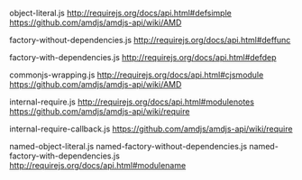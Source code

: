 object-literal.js
  http://requirejs.org/docs/api.html#defsimple
  https://github.com/amdjs/amdjs-api/wiki/AMD

factory-without-dependencies.js
  http://requirejs.org/docs/api.html#deffunc
  
factory-with-dependencies.js
  http://requirejs.org/docs/api.html#defdep
  
commonjs-wrapping.js
  http://requirejs.org/docs/api.html#cjsmodule
  https://github.com/amdjs/amdjs-api/wiki/AMD

internal-require.js
  http://requirejs.org/docs/api.html#modulenotes
  https://github.com/amdjs/amdjs-api/wiki/require

internal-require-callback.js
  https://github.com/amdjs/amdjs-api/wiki/require

named-object-literal.js
named-factory-without-dependencies.js
named-factory-with-dependencies.js
  http://requirejs.org/docs/api.html#modulename
